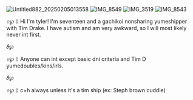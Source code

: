 ![Untitled882_20250205013558](https://github.com/user-attachments/assets/fc2e9a6a-71d4-4ed5-a98a-254cf9278697)
![IMG_8549](https://github.com/user-attachments/assets/0aee1b13-8624-4065-a10a-f7ed2d4c1130)
![IMG_3519](https://github.com/user-attachments/assets/b4b56b60-e1e5-492d-b2da-4d269ccff4ab)
![IMG_8543](https://github.com/user-attachments/assets/8a01ce1f-098d-49c1-9377-dd2d67a1ee23)

𝜗℘ ᛝ Hi I'm tyler! I'm seventeen and a gachikoi nonsharing yumeshipper with Tim Drake. I have autism and am very awkward, so I will most likely never int first.

𝜗℘

𝜗℘ ᛝ Anyone can int except basic dni criteria and Tim D yumedoubles/kins/irls. 

𝜗℘ 

𝜗℘ ᛝ c+h always unless it's a tim ship (ex: Steph brown cuddle) 
